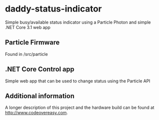 # daddy-status-indicator
Simple busy/available status indicator using a Particle Photon and simple .NET Core 3.1 web app

## Particle Firmware 
Found in /src/particle

## .NET Core Control app
Simple web app that can be used to change status using the Particle API

## Additional information
A longer description of this project and the hardware build can be found at http://www.codeovereasy.com.
